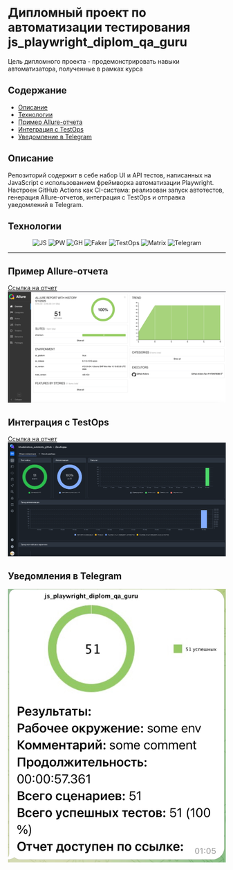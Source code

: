 # Дипломный проект по автоматизации тестирования js_playwright_diplom_qa_guru

Цель дипломного проекта - продемонстрировать навыки автоматизатора, полученные в рамках курса

## Содержание
- [Описание](##Описание)
- [Технологии](##Технологии)
- [Пример Allure-отчета](#Пример-Allure-отчета)
- [Интеграция с TestOps](#Интеграция-с-TestOps)
- [Уведомление в Telegram](#Уведомление-в-Telegram)

## Описание
Репозиторий содержит в себе набор UI и API тестов, напиcанных на JavaScript c использованием фреймворка автоматизации Playwright. Настроен GitHub Actions как CI-система: реализован запуск автотестов, генерация Allure-отчетов, интеграция с TestOps и отправка уведомлений в Telegram.

## Технологии
<div align="center">
  <img src="https://cdn.jsdelivr.net/gh/devicons/devicon@latest/icons/javascript/javascript-original.svg" alt="JS" width="50" height="50"/>
  <img src="https://cdn.jsdelivr.net/gh/devicons/devicon@latest/icons/playwright/playwright-original.svg" alt="PW" width="50" height="50"/>
  <img src="https://cdn.jsdelivr.net/gh/devicons/devicon@latest/icons/github/github-original.svg" alt="GH" width="50" height="50"/>
  <img src="https://fakerjs.dev/logo.svg" alt="Faker" width="50" height="50"/>
  <img src="https://squidex.jugru.team/api/assets/sites/7de013f4-fb66-49d9-b625-2e3f8c10a043/testops.svg" alt="TestOps" width="50" height="50"/>
  <img src="https://s3.eu-west-1.amazonaws.com/matrix.assets/cbnapp7fuq7flsqwoc9gn8hpo7ql" alt="Matrix" width="50" height="50"/>
  <img src="https://upload.wikimedia.org/wikipedia/commons/8/83/Telegram_2019_Logo.svg" alt="Telegram" width="50" height="50"/>
</div>

---

## Пример Allure-отчета
[Ссылка на отчет](https://lizahud.github.io/js_playwright_diplom_qa_guru)
![alt text](<images_report/2025-05-01_01-38-09.png>)

## Интеграция с TestOps
[Ссылка на отчет](https://allure.autotests.cloud/project/4738/dashboards)
![alt text](<images_report/2025-05-01_01-39-38.png>)

## Уведомления в Telegram
![alt text](<images_report/IMG_2844.png>)
